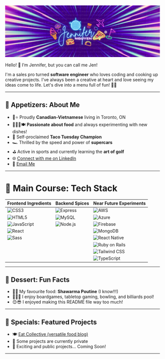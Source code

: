 
![Jen's Banner](./jennifer_nguyen_banner2.png)


Hello! 👋 I’m Jennifer, but you can call me Jen! 

I'm a sales pro turned **software engineer** who loves coding and cooking up creative projects. I've always been a creative at heart and love seeing my ideas come to life. Let's dive into a menu full of fun! 🍴✨

---

## 🥗 **Appetizers: About Me**  
- 🍁⭐ Proudly **Canadian-Vietnamese** living in Toronto, ON
- 👩🏻‍🍳🍽️ **Passionate about food** and always experimenting with new dishes! 
- 🌮 Self-proclaimed **Taco Tuesday Champion**  
- 🏎️ Thrilled by the speed and power of **supercars**
- ⛳ Active in sports and currently learning the **art of golf**
- 🌐 [Connect with me on LinkedIn](https://www.linkedin.com/in/jennifern6)
- 💌 [Email Me](mailto:jennifernguyen.dev@gmail.com)

 

---

# 🍳 **Main Course: Tech Stack**
| **Frontend Ingredients** | **Backend Spices** | **Near Future Experiments** |
|---------------------------|---------------------|-------------------------|
| ![CSS3](https://img.shields.io/badge/-CSS3-blue?style=flat&logo=css3&logoColor=white) | ![Express](https://img.shields.io/badge/-Express-black?style=flat&logo=express&logoColor=white) | ![AWS](https://img.shields.io/badge/-AWS-orange?style=flat&logo=amazon-aws&logoColor=white) |
| ![HTML5](https://img.shields.io/badge/-HTML5-orange?style=flat&logo=html5&logoColor=white) | ![MySQL](https://img.shields.io/badge/-MySQL-blue?style=flat&logo=mysql&logoColor=white) | ![Azure](https://img.shields.io/badge/-Azure-blue?style=flat&logo=microsoft-azure&logoColor=white) |
| ![JavaScript](https://img.shields.io/badge/-JavaScript-yellow?style=flat&logo=javascript&logoColor=white) | ![Node.js](https://img.shields.io/badge/-Node.js-green?style=flat&logo=node.js&logoColor=white) | ![Firebase](https://img.shields.io/badge/-Firebase-yellow?style=flat&logo=firebase&logoColor=white) |
| ![React](https://img.shields.io/badge/-React-blue?style=flat&logo=react&logoColor=white) |                     | ![MongoDB](https://img.shields.io/badge/-MongoDB-green?style=flat&logo=mongodb&logoColor=white) |
| ![Sass](https://img.shields.io/badge/-Sass-pink?style=flat&logo=sass&logoColor=white) |                     | ![React Native](https://img.shields.io/badge/-React%20Native-blue?style=flat&logo=react&logoColor=white) |
|                           |                     | ![Ruby on Rails](https://img.shields.io/badge/-Ruby%20on%20Rails-red?style=flat&logo=ruby-on-rails&logoColor=white) |
|                           |                     | ![Tailwind CSS](https://img.shields.io/badge/-Tailwind%20CSS-teal?style=flat&logo=tailwindcss&logoColor=white) |
|                           |                     | ![TypeScript](https://img.shields.io/badge/-TypeScript-blue?style=flat&logo=typescript&logoColor=white) |

---

## 🍦 **Dessert: Fun Facts**  
- 🌯🍟 My favourite food: **Shawarma Poutine** (I know!!!)
- 🎲🎳🎱 I enjoy boardgames, tabletop gaming, bowling, and billiards pool! 
- 😊😎 I enjoyed making this README file way too much! 

---

## 🍹 **Specials: Featured Projects**  
- 🍽️ [Eat Collective (versatile food blog)](https://github.com/jennifern6/eat-collective-client)
- 👀 Some projects are currently private
- 🍰 Exciting and public projects... Coming Soon!   

---


